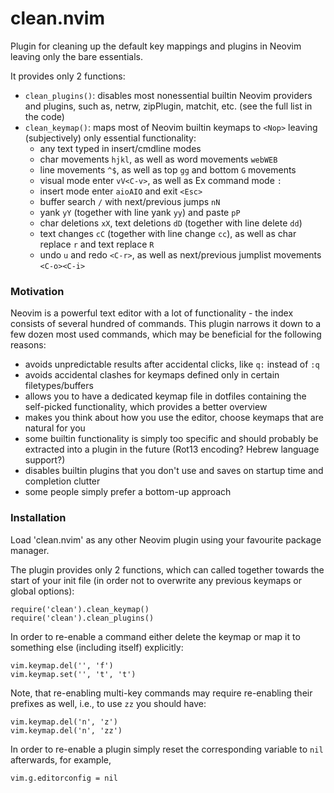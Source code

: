 # clean.nvim

Plugin for cleaning up the default key mappings and plugins in Neovim leaving only the bare essentials.

It provides only 2 functions: 
- `clean_plugins()`: disables most nonessential builtin Neovim providers and plugins, such as, netrw, zipPlugin, matchit, etc. (see the full list in the code)
- `clean_keymap()`: maps most of Neovim builtin keymaps to `<Nop>` leaving (subjectively) only essential functionality:
    - any text typed in insert/cmdline modes
    - char movements `hjkl`, as well as word movements `webWEB`
    - line movements `^$`, as well as top `gg` and bottom `G` movements
    - visual mode enter `vV<C-v>`, as well as Ex command mode `:`
    - insert mode enter `aioAIO` and exit `<Esc>`
    - buffer search `/` with next/previous jumps `nN`
    - yank `yY` (together with line yank `yy`) and paste `pP`
    - char deletions `xX`, text deletions `dD` (together with line delete `dd`)
    - text changes `cC` (together with line change `cc`), as well as char replace `r` and text replace `R`
    - undo `u` and redo `<C-r>`, as well as next/previous jumplist movements `<C-o><C-i>`

### Motivation

Neovim is a powerful text editor with a lot of functionality - the index consists of several hundred of commands.
This plugin narrows it down to a few dozen most used commands, which may be beneficial for the following reasons:
- avoids unpredictable results after accidental clicks, like `q:` instead of `:q`
- avoids accidental clashes for keymaps defined only in certain filetypes/buffers
- allows you to have a dedicated keymap file in dotfiles containing the self-picked functionality, which provides a better overview
- makes you think about how you use the editor, choose keymaps that are natural for you
- some builtin functionality is simply too specific and should probably be extracted into a plugin in the future (Rot13 encoding? Hebrew language support?)
- disables builtin plugins that you don't use and saves on startup time and completion clutter
- some people simply prefer a bottom-up approach


### Installation

Load 'clean.nvim' as any other Neovim plugin using your favourite package manager.

The plugin provides only 2 functions, which can called together towards the start of your init file (in order not to overwrite any previous keymaps or global options):
```
require('clean').clean_keymap()
require('clean').clean_plugins()
```

In order to re-enable a command either delete the keymap or map it to something else (including itself) explicitly:
```
vim.keymap.del('', 'f')
vim.keymap.set('', 't', 't')
```
Note, that re-enabling multi-key commands may require re-enabling their prefixes as well, i.e., to use `zz` you should have:
```
vim.keymap.del('n', 'z')
vim.keymap.del('n', 'zz')
```

In order to re-enable a plugin simply reset the corresponding variable to `nil` afterwards, for example,
```
vim.g.editorconfig = nil
```
